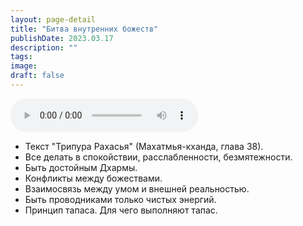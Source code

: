 ```yaml
---
layout: page-detail
title: "Битва внутренних божеств"
publishDate: 2023.03.17
description: ""
tags:
image:
draft: false
---
```


<audio title="2023.03.17 - Битва внутренних божеств.mp3" src="https://filer-api.advayta.org/v1.0/public/files/75495" controls=""></audio>

* Текст "Трипура Рахасья" (Махатмья-кханда, глава 38).
* Все делать в спокойствии, расслабленности, безмятежности.
* Быть достойным Дхармы.
* Конфликты между божествами.
* Взаимосвязь между умом и внешней реальностью.
* Быть проводниками только чистых энергий.
* Принцип тапаса. Для чего выполняют тапас.

  
